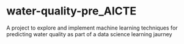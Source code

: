 # water-quality-pre_AICTE
A project to explore and implement machine learning techniques for predicting water quality as part of a data science learning jaurney
